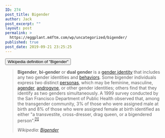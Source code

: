 ```yaml
---
ID: 274
post_title: Bigender
author: Jack
post_excerpt: ""
layout: post
permalink: >
  https://eggplant.m4ftm.com/wp/uncategorized/bigender/
published: true
post_date: 2019-09-21 23:25:25
---
```

<!-- wp:kadence/accordion {"uniqueID":"_3f25d7-c7","startCollapsed":true,"linkPaneCollapse":false,"contentBorder":[0,0,0,0],"titleStyles":[{"size":[18,"",""],"sizeType":"px","lineHeight":[24,"",""],"lineType":"px","letterSpacing":"","family":"","google":"","style":"","weight":"","variant":"","subset":"","loadGoogle":true,"padding":[10,14,10,14],"marginTop":0,"color":"#555555","background":"#f2f2f2","border":["#555555","#555555","#555555","#555555"],"borderRadius":[0,0,0,0],"borderWidth":[0,0,0,0],"colorHover":"#444444","backgroundHover":"#eeeeee","borderHover":["#eeeeee","#eeeeee","#eeeeee","#eeeeee"],"colorActive":"#ffffff","backgroundActive":"#444444","borderActive":["#444444","#444444","#444444","#444444"],"textTransform":""}]} -->
<div class="wp-block-kadence-accordion alignnone"><div class="kt-accordion-wrap kt-accordion-wrap kt-accordion-id_3f25d7-c7 kt-accordion-has-2-panes kt-active-pane-0 kt-accordion-block kt-pane-header-alignment-left kt-accodion-icon-style-basic kt-accodion-icon-side-right" style="max-width:none"><div class="kt-accordion-inner-wrap" data-allow-multiple-open="true" data-start-open="none"><!-- wp:kadence/pane {"uniqueID":"_16caa6-68"} -->
<div class="wp-block-kadence-pane kt-accordion-pane kt-accordion-pane-1 kt-pane_16caa6-68"><div class="kt-accordion-header-wrap"><button class="kt-blocks-accordion-header kt-acccordion-button-label-show"><div class="kt-blocks-accordion-title-wrap"><span class="kt-blocks-accordion-title">Wikipedia definition of "Bigender"</span></div><div class="kt-blocks-accordion-icon-trigger"></div></button></div><div class="kt-accordion-panel"><div class="kt-accordion-panel-inner"><!-- wp:quote {"className":"is-style-default"} -->
<blockquote class="wp-block-quote is-style-default"><p><strong>Bigender</strong>, <strong>bi-gender</strong> or <strong>dual gender</strong>  is a <a href="https://en.wikipedia.org/wiki/Gender_identity">gender identity</a> that includes any two gender identities and <a href="https://en.wikipedia.org/wiki/Gender_behavior">behaviors</a>. Some bigender individuals express two distinct <a href="https://en.wikipedia.org/wiki/Persona">personas</a>, which may be feminine, masculine, <a href="https://en.wikipedia.org/wiki/Agender">agender</a>, <a href="https://en.wikipedia.org/wiki/Androgyne">androgyne</a>,  or other gender identities; others find that they identify as two  genders simultaneously. A 1999 survey conducted by the San Francisco  Department of Public Health observed that, among the transgender  community, 3% of those who were assigned male at birth and  8% of those  who were assigned female at birth identified as either "a transvestite,  cross-dresser, drag queen, or a bigendered person".<sup><a href="https://en.wikipedia.org/wiki/Bigender#cite_note-1">[1]</a></sup> </p><cite>Wikipedia: <a href="https://en.wikipedia.org/wiki/Bigender">Bigender</a></cite></blockquote>
<!-- /wp:quote -->

<!-- wp:paragraph -->
<p></p>
<!-- /wp:paragraph --></div></div></div>
<!-- /wp:kadence/pane --></div></div></div>
<!-- /wp:kadence/accordion -->